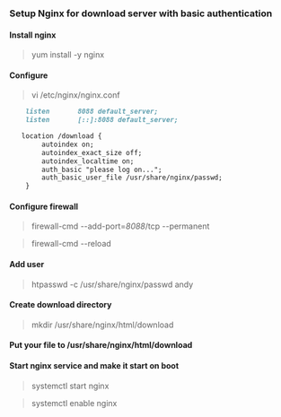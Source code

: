 ### Setup Nginx for download server with basic authentication

#### Install nginx
> yum install -y nginx

#### Configure 
> vi /etc/nginx/nginx.conf

```markdown
    listen       8088 default_server;
    listen       [::]:8088 default_server;
```

```markdown
   location /download {
        autoindex on;
        autoindex_exact_size off;
        autoindex_localtime on;
        auth_basic "please log on...";
        auth_basic_user_file /usr/share/nginx/passwd;
    }
```

#### Configure firewall
> firewall-cmd --add-port=*8088*/tcp --permanent 


> firewall-cmd --reload

#### Add user
> htpasswd -c /usr/share/nginx/passwd andy

#### Create download directory
> mkdir /usr/share/nginx/html/download

#### Put your file to /usr/share/nginx/html/download

#### Start nginx service and make it start on boot
> systemctl start nginx

> systemctl enable nginx